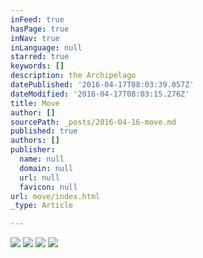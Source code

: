 ```yaml
---
inFeed: true
hasPage: true
inNav: true
inLanguage: null
starred: true
keywords: []
description: the Archipelago
datePublished: '2016-04-17T08:03:39.057Z'
dateModified: '2016-04-17T08:03:15.276Z'
title: Move
author: []
sourcePath: _posts/2016-04-16-move.md
published: true
authors: []
publisher:
  name: null
  domain: null
  url: null
  favicon: null
url: move/index.html
_type: Article

---
```

![](https://s3-us-west-2.amazonaws.com/the-grid-img/p/f6b5ad9cfb8e39350802fa22fdf3c3fd3030393b.jpg)
![](https://the-grid-user-content.s3-us-west-2.amazonaws.com/fbd20fc2-0219-4b6c-8ff0-ae378c9a51fa.jpg)
![](https://the-grid-user-content.s3-us-west-2.amazonaws.com/ed742d6d-f447-4072-8eb1-6b51ca7ae5d1.jpg)
![](https://the-grid-user-content.s3-us-west-2.amazonaws.com/181ff37e-00c4-4c22-b9d3-3822b2d7e48f.jpg)